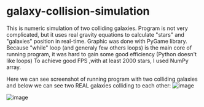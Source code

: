# galaxy-collision-simulation
This is numeric simulation of two colliding galaxies. Program is not very complicated, but it uses real gravity equations to calculate "stars" and "galaxies" position in real-time.
Graphic was done with PyGame library.
Because "while" loop (and generaly few others loops) is the main core of running program, it was hard to gain some good efficiency (Python doesn't like loops)
To achieve good FPS ,with at least 2000 stars, I used NumPy array.


Here we can see screenshot of running program with two colliding galaxies and below  we can see two REAL galaxies colliding to each other:
![image](https://user-images.githubusercontent.com/72997724/158909333-4c844209-ff37-4fba-ba8c-28bad93afb18.png)



![image](https://user-images.githubusercontent.com/72997724/158910999-f182b851-7d99-4975-bdec-cb4947bb57e5.png)





